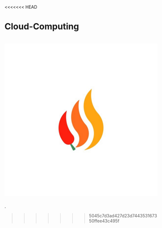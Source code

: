 <<<<<<< HEAD
# Cloud-Computing
![Project Logo](images/CiMon-logo.jpg)
=======
.
>>>>>>> 5045c7d3ad427d23d744353167350ffee43c495f
